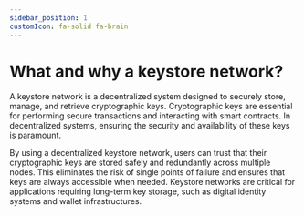 ```yaml
---
sidebar_position: 1
customIcon: fa-solid fa-brain
---
```


# What and why a keystore network?

A keystore network is a decentralized system designed to securely store, manage, and retrieve cryptographic keys. Cryptographic keys are essential for performing secure transactions and interacting with smart contracts. In decentralized systems, ensuring the security and availability of these keys is paramount.

By using a decentralized keystore network, users can trust that their cryptographic keys are stored safely and redundantly across multiple nodes. This eliminates the risk of single points of failure and ensures that keys are always accessible when needed. Keystore networks are critical for applications requiring long-term key storage, such as digital identity systems and wallet infrastructures.